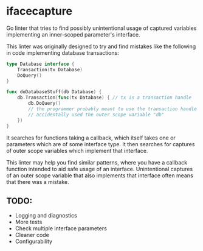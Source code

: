 # ifacecapture

Go linter that tries to find possibly unintentional usage of captured variables
implementing an inner-scoped parameter's interface.

This linter was originally designed to try and find mistakes like the following
in code implementing database transactions:

```go
type Database interface {
    Transaction(tx Database)
    DoQuery()
}

func doDatabaseStuff(db Database) {
    db.Transaction(func(tx Database) { // tx is a transaction handle
        db.DoQuery() 
        // the programmer probably meant to use the transaction handle "tx", but
        // accidentally used the outer scope variable "db"
    })
}
```

It searches for functions taking a callback, which itself takes one or 
parameters which are of some interface type. It then searches for captures of
outer scope variables which implement that interface.

This linter may help you find similar patterns, where you have a callback
function intended to aid safe usage of an interface. Unintentional captures 
of an outer scope variable that also implements that interface often means
that there was a mistake.

## TODO:

- Logging and diagnostics
- More tests
- Check multiple interface parameters
- Cleaner code
- Configurability